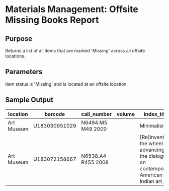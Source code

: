 # Materials Management: Offsite Missing Books Report

## Purpose
Returns a list of all items that are marked 'Missing' across all offsite locations.
  
## Parameters
 Item status is 'Missing' and is located at an offsite location. 

## Sample Output
| location   | barcode       | call_number        | volume | index_title                                                                              | status_name |
|------------|---------------|--------------------|--------|------------------------------------------------------------------------------------------|-------------|
| Art Museum | U183030951029 | N6494.M5 M49 2000  |        | Minimalism /                                                                             | Missing     |
| Art Museum | U183072158667 | N6538.A4 R455 2008 |        | [Re]inventing the wheel : advancing the dialogue on contemporary American   Indian art / | Missing     |
